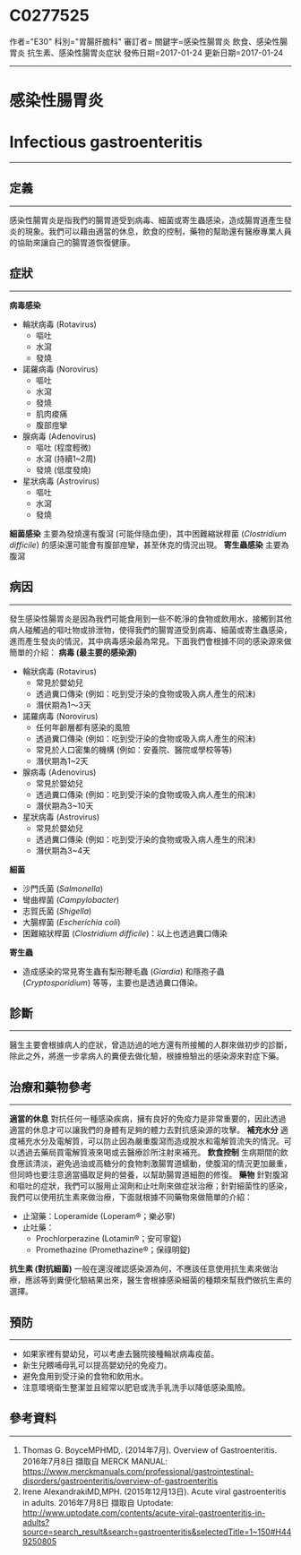 # C0277525
作者="E30"
科別="胃腸肝膽科"
審訂者=
關鍵字=感染性腸胃炎 飲食、感染性腸胃炎 抗生素、感染性腸胃炎症狀
發佈日期=2017-01-24
更新日期=2017-01-24

----------
# 感染性腸胃炎
# Infectious gastroenteritis
----------
## 定義
----------

感染性腸胃炎是指我們的腸胃道受到病毒、細菌或寄生蟲感染，造成腸胃道產生發炎的現象。我們可以藉由適當的休息，飲食的控制，藥物的幫助還有醫療專業人員的協助來讓自己的腸胃道恢復健康。

## 症狀
----------

**病毒感染**

- 輪狀病毒 (Rotavirus)
  - 嘔吐
  - 水瀉
  - 發燒
- 諾羅病毒 (Norovirus)
  - 嘔吐
  - 水瀉
  - 發燒
  - 肌肉痠痛
  - 腹部痙攣
- 腺病毒 (Adenovirus)
  - 嘔吐 (程度輕微)
  - 水瀉 (持續1~2周)
  - 發燒 (低度發燒)
- 星狀病毒 (Astrovirus)
  - 嘔吐
  - 水瀉
  - 發燒

**細菌感染**
主要為發燒還有腹瀉 (可能伴隨血便)，其中困難縮狀桿菌 (*Clostridium difficile*) 的感染還可能會有腹部痙攣，甚至休克的情況出現。
**寄生蟲感染**
主要為腹瀉

## 病因
----------

發生感染性腸胃炎是因為我們可能食用到一些不乾淨的食物或飲用水，接觸到其他病人碰觸過的嘔吐物或排泄物，使得我們的腸胃道受到病毒、細菌或寄生蟲感染，進而產生發炎的情況，其中病毒感染最為常見。下面我們會根據不同的感染源來做簡單的介紹：
**病毒 (最主要的感染源)**

- 輪狀病毒 (Rotavirus)
  - 常見於嬰幼兒
  - 透過糞口傳染 (例如：吃到受汙染的食物或吸入病人產生的飛沫)
  - 潛伏期為1～3天
- 諾羅病毒 (Norovirus)
  - 任何年齡層都有感染的風險
  - 透過糞口傳染 (例如：吃到受汙染的食物或吸入病人產生的飛沫)
  - 常見於人口密集的機構 (例如：安養院、醫院或學校等等)
  - 潛伏期為1~2天
- 腺病毒 (Adenovirus)
  - 常見於嬰幼兒
  - 透過糞口傳染 (例如：吃到受汙染的食物或吸入病人產生的飛沫)
  - 潛伏期為3~10天
- 星狀病毒 (Astrovirus)
  - 常見於嬰幼兒
  - 透過糞口傳染 (例如：吃到受汙染的食物或吸入病人產生的飛沫)
  - 潛伏期為3~4天

**細菌**

- 沙門氏菌 (*Salmonella*)
- 彎曲桿菌 (*Campylobacter*)
- 志賀氏菌 (*Shigella*)
- 大腸桿菌 (*Escherichia coli*)
- 困難縮狀桿菌 (*Clostridium difficile*)：以上也透過糞口傳染

**寄生蟲**

- 造成感染的常見寄生蟲有梨形鞭毛蟲 (*Giardia*) 和隱孢子蟲 (*Cryptosporidium*) 等等，主要也是透過糞口傳染。
## 診斷
----------

醫生主要會根據病人的症狀，曾造訪過的地方還有所接觸的人群來做初步的診斷，除此之外，將進一步拿病人的糞便去做化驗，根據檢驗出的感染源來對症下藥。

## 治療和藥物參考
----------

**適當的休息**
對抗任何一種感染疾病，擁有良好的免疫力是非常重要的，因此透過適當的休息才可以讓我們的身體有足夠的體力去對抗感染源的攻擊。
**補充水分**
適度補充水分及電解質，可以防止因為嚴重腹瀉而造成脫水和電解質流失的情況。可以透過去藥局買電解質液來喝或去醫療診所注射來補充。
**飲食控制**
生病期間的飲食應該清淡，避免過油或高糖分的食物刺激腸胃道蠕動，使腹瀉的情況更加嚴重，但同時也要注意適當攝取足夠的營養，以幫助腸胃道細胞的修復。
**藥物**
針對腹瀉和嘔吐的症狀，我們可以服用止瀉劑和止吐劑來做症狀治療；針對細菌性的感染，我們可以使用抗生素來做治療，下面就根據不同藥物來做簡單的介紹：

- 止瀉藥：Loperamide (Loperam®；樂必寧)
- 止吐藥：
  - Prochlorperazine (Lotamin®；安可寧錠)
  - Promethazine (Promethazine®；保祿明錠)

**抗生素 (對抗細菌)**
一般在還沒確認感染源為何，不應該任意使用抗生素來做治療，應該等到糞便化驗結果出來，醫生會根據感染細菌的種類來幫我們做抗生素的選擇。

## 預防
----------
- 如果家裡有嬰幼兒，可以考慮去醫院接種輪狀病毒疫苗。
- 新生兒餵哺母乳可以提高嬰幼兒的免疫力。
- 避免食用到受汙染的食物和飲用水。
- 注意環境衛生整潔並且經常以肥皂或洗手乳洗手以降低感染風險。
## 參考資料
----------
1. Thomas G. BoyceMPHMD,. (2014年7月). Overview of Gastroenteritis. 2016年7月8日 擷取自 MERCK MANUAL: 
  https://www.merckmanuals.com/professional/gastrointestinal-disorders/gastroenteritis/overview-of-gastroenteritis
2. Irene AlexandrakiMD,MPH. (2015年12月13日). Acute viral gastroenteritis in adults. 2016年7月8日 擷取自 Uptodate: 
  http://www.uptodate.com/contents/acute-viral-gastroenteritis-in-adults?source=search_result&search=gastroenteritis&selectedTitle=1~150#H449250805


